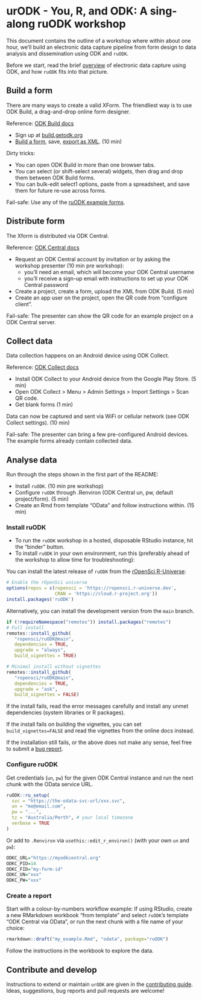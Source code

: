 # urODK - You, R, and ODK: A sing-along ruODK workshop
This document contains the outline of a workshop where within about one hour, 
we’ll build an electronic data capture pipeline from
form design to data analysis and dissemination using ODK and `ruODK`.

Before we start, read the brief
[overview](https://docs.ropensci.org/ruODK/) of electronic data capture
using ODK, and how `ruODK` fits into that picture.

## Build a form <a href="#build"></a>

There are many ways to create a valid XForm. The friendliest way is to
use ODK Build, a drag-and-drop online form designer.

Reference: [ODK Build docs](https://docs.getodk.org/build-intro/)

  - Sign up at [build.getodk.org](https://build.getodk.org/)
  - [Build a form](https://docs.getodk.org/build-intro/#form-building),
    save, [export as
    XML](https://docs.getodk.org/build-intro/#export-forms). (10 min)

Dirty tricks:

  - You can open ODK Build in more than one browser tabs.
  - You can select (or shift-select several) widgets, then drag and drop
    them between ODK Build forms.
  - You can bulk-edit select1 options, paste from a spreadsheet, and
    save them for future re-use across forms.

Fail-safe: Use any of the [ruODK example
forms](https://github.com/ropensci/ruODK/tree/master/inst/extdata).

## Distribute form

The Xform is distributed via ODK Central.

Reference: [ODK Central docs](https://docs.getodk.org/central-using/)

  - Request an ODK Central account by invitation or by asking the
    workshop presenter (10 min pre workshop):
      - you’ll need an email, which will become your ODK Central
        username
      - you’ll receive a sign-up email with instructions to set up your
        ODK Central password
  - Create a project, create a form, upload the XML from ODK Build. (5
    min)
  - Create an app user on the project, open the QR code from “configure
    client”.

Fail-safe: The presenter can show the QR code for an example project on
a ODK Central server.

## Collect data

Data collection happens on an Android device using ODK Collect.

Reference: [ODK Collect docs](https://docs.getodk.org/collect-using/)

  - Install ODK Collect to your Android device from the Google Play
    Store. (5 min)
  - Open ODK Collect \> Menu \> Admin Settings \> Import Settings \>
    Scan QR code.
  - Get blank forms (1 min)

Data can now be captured and sent via WiFi or cellular network (see ODK
Collect settings). (10 min)

Fail-safe: The presenter can bring a few pre-configured Android devices.
The example forms already contain collected data.

## Analyse data <a href="#ru-ready-to-rock"></a>

Run through the steps shown in the first part of the README:

  - Install `ruODK`. (10 min pre workshop)
  - Configure `ruODK` through .Renviron (ODK Central un, pw, default
    project/form). (5 min)
  - Create an Rmd from template “OData” and follow instructions within.
    (15 min)

### Install ruODK

  - To run the `ruODK` workshop in a hosted, disposable RStudio
    instance, hit the “binder” button.
  - To install `ruODK` in your own environment, run this (preferably
    ahead of the workshop to allow time for troubleshooting):

You can install the latest release of `ruODK` from the [rOpenSci
R-Universe](https://ropensci.r-universe.dev):

``` r
# Enable the rOpenSci universe
options(repos = c(ropensci = 'https://ropensci.r-universe.dev',
                  CRAN = 'https://cloud.r-project.org'))
install.packages('ruODK')
```

Alternatively, you can install the development version from the `main`
branch.

``` r
if (!requireNamespace("remotes")) install.packages("remotes")
# Full install
remotes::install_github(
   "ropensci/ruODK@main", 
   dependencies = TRUE, 
   upgrade = "always",
   build_vignettes = TRUE)

# Minimal install without vignettes
remotes::install_github(
   "ropensci/ruODK@main", 
   dependencies = TRUE, 
   upgrade = "ask",
   build_vignettes = FALSE)
```

If the install fails, read the error messages carefully and install any
unmet dependencies (system libraries or R packages).

If the install fails on building the vignettes, you can set
`build_vignettes=FALSE` and read the vignettes from the online docs
instead.

If the installation still fails, or the above does not make any sense,
feel free to submit a [bug
report](https://github.com/ropensci/ruODK/issues/new/choose).

### Configure ruODK

Get credentials (`un`, `pw`) for the given ODK Central instance and run
the next chunk with the OData service URL.

``` r
ruODK::ru_setup(
  svc = "https://the-odata-svc-url/xxx.svc", 
  un = "me@email.com", 
  pw = "...",
  tz = "Australia/Perth", # your local timezone
  verbose = TRUE
)
```

Or add to `.Renviron` via `usethis::edit_r_environ()` (with your own
`un` and `pw`):

``` r
ODKC_URL="https://myodkcentral.org"
ODKC_PID=14
ODKC_FID="my-form-id"
ODKC_UN="xxx"
ODKC_PW="xxx"
```

### Create a report

Start with a colour-by-numbers workflow example: If using RStudio,
create a new RMarkdown workbook “from template” and select `ruODK`’s
template “ODK Central via OData”, or run the next chunk with a file name
of your choice:

``` r
rmarkdown::draft("my_example.Rmd", "odata", package="ruODK")
```

Follow the instructions in the workbook to explore the data.

## Contribute and develop

Instructions to extend or maintain `urODK` are given in the
[contributing
guide](https://github.com/dbca-wa/urODK/blob/master/.github/CONTRIBUTING.md).
Ideas, suggestions, bug reports and pull requests are welcome\!
